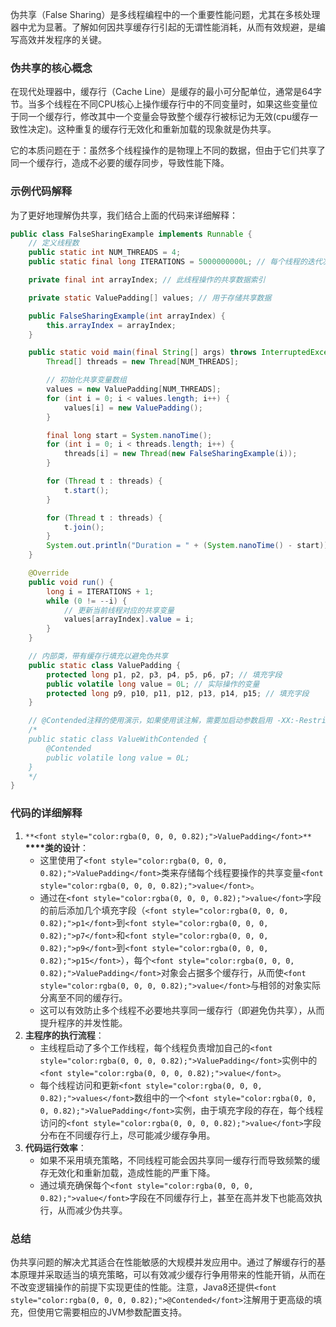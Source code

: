 <font style="color:rgba(0, 0, 0, 0.82);">伪共享（False Sharing）是多线程编程中的一个重要性能问题，尤其在多核处理器中尤为显著。了解如何因共享缓存行引起的无谓性能消耗，从而有效规避，是编写高效并发程序的关键。</font>

### <font style="color:rgba(0, 0, 0, 0.82);">伪共享的核心概念</font>
<font style="color:rgba(0, 0, 0, 0.82);">在现代处理器中，缓存行（Cache Line）是缓存的最小可分配单位，通常是64字节。当多个线程在不同CPU核心上操作缓存行中的不同变量时，如果这些变量位于同一个缓存行，修改其中一个变量会导致整个缓存行被标记为无效(cpu缓存一致性决定)。这种重复的缓存行无效化和重新加载的现象就是伪共享。</font>

<font style="color:rgba(0, 0, 0, 0.82);">它的本质问题在于：虽然多个线程操作的是物理上不同的数据，但由于它们共享了同一个缓存行，造成不必要的缓存同步，导致性能下降。</font>

### <font style="color:rgba(0, 0, 0, 0.82);">示例代码解释</font>
<font style="color:rgba(0, 0, 0, 0.82);">为了更好地理解伪共享，我们结合上面的代码来详细解释：</font>

```java
public class FalseSharingExample implements Runnable {  
    // 定义线程数  
    public static int NUM_THREADS = 4;  
    public static final long ITERATIONS = 5000000000L; // 每个线程的迭代次数  

    private final int arrayIndex; // 此线程操作的共享数据索引  

    private static ValuePadding[] values; // 用于存储共享数据  

    public FalseSharingExample(int arrayIndex) {  
        this.arrayIndex = arrayIndex;  
    }  

    public static void main(final String[] args) throws InterruptedException {  
        Thread[] threads = new Thread[NUM_THREADS];  

        // 初始化共享变量数组  
        values = new ValuePadding[NUM_THREADS];  
        for (int i = 0; i < values.length; i++) {  
            values[i] = new ValuePadding();  
        }  

        final long start = System.nanoTime();  
        for (int i = 0; i < threads.length; i++) {  
            threads[i] = new Thread(new FalseSharingExample(i));  
        }  

        for (Thread t : threads) {  
            t.start();  
        }  

        for (Thread t : threads) {  
            t.join();  
        }  
        System.out.println("Duration = " + (System.nanoTime() - start));  
    }  

    @Override  
    public void run() {  
        long i = ITERATIONS + 1;  
        while (0 != --i) {  
            // 更新当前线程对应的共享变量  
            values[arrayIndex].value = i;  
        }  
    }  

    // 内部类，带有缓存行填充以避免伪共享  
    public static class ValuePadding {  
        protected long p1, p2, p3, p4, p5, p6, p7; // 填充字段  
        public volatile long value = 0L; // 实际操作的变量  
        protected long p9, p10, p11, p12, p13, p14, p15; // 填充字段  
    }  

    // @Contended注释的使用演示，如果使用该注解，需要加启动参数启用 -XX:-RestrictContended  
    /*  
    public static class ValueWithContended {  
        @Contended  
        public volatile long value = 0L;  
    }  
    */  
}
```

### <font style="color:rgba(0, 0, 0, 0.82);">代码的详细解释</font>
1. `**<font style="color:rgba(0, 0, 0, 0.82);">ValuePadding</font>**`**<font style="color:rgba(0, 0, 0, 0.82);"> </font>****<font style="color:rgba(0, 0, 0, 0.82);">类的设计</font>**<font style="color:rgba(0, 0, 0, 0.82);">：</font>
    - <font style="color:rgba(0, 0, 0, 0.82);">这里使用了</font>`<font style="color:rgba(0, 0, 0, 0.82);">ValuePadding</font>`<font style="color:rgba(0, 0, 0, 0.82);">类来存储每个线程要操作的共享变量</font>`<font style="color:rgba(0, 0, 0, 0.82);">value</font>`<font style="color:rgba(0, 0, 0, 0.82);">。</font>
    - <font style="color:rgba(0, 0, 0, 0.82);">通过在</font>`<font style="color:rgba(0, 0, 0, 0.82);">value</font>`<font style="color:rgba(0, 0, 0, 0.82);">字段的前后添加几个填充字段（</font>`<font style="color:rgba(0, 0, 0, 0.82);">p1</font>`<font style="color:rgba(0, 0, 0, 0.82);">到</font>`<font style="color:rgba(0, 0, 0, 0.82);">p7</font>`<font style="color:rgba(0, 0, 0, 0.82);">和</font>`<font style="color:rgba(0, 0, 0, 0.82);">p9</font>`<font style="color:rgba(0, 0, 0, 0.82);">到</font>`<font style="color:rgba(0, 0, 0, 0.82);">p15</font>`<font style="color:rgba(0, 0, 0, 0.82);">），每个</font>`<font style="color:rgba(0, 0, 0, 0.82);">ValuePadding</font>`<font style="color:rgba(0, 0, 0, 0.82);">对象会占据多个缓存行，从而使</font>`<font style="color:rgba(0, 0, 0, 0.82);">value</font>`<font style="color:rgba(0, 0, 0, 0.82);">与相邻的对象实际分离至不同的缓存行。</font>
    - <font style="color:rgba(0, 0, 0, 0.82);">这可以有效防止多个线程不必要地共享同一缓存行（即避免伪共享），从而提升程序的并发性能。</font>
2. **<font style="color:rgba(0, 0, 0, 0.82);">主程序的执行流程</font>**<font style="color:rgba(0, 0, 0, 0.82);">：</font>
    - <font style="color:rgba(0, 0, 0, 0.82);">主线程启动了多个工作线程，每个线程负责增加自己的</font>`<font style="color:rgba(0, 0, 0, 0.82);">ValuePadding</font>`<font style="color:rgba(0, 0, 0, 0.82);">实例中的</font>`<font style="color:rgba(0, 0, 0, 0.82);">value</font>`<font style="color:rgba(0, 0, 0, 0.82);">。</font>
    - <font style="color:rgba(0, 0, 0, 0.82);">每个线程访问和更新</font>`<font style="color:rgba(0, 0, 0, 0.82);">values</font>`<font style="color:rgba(0, 0, 0, 0.82);">数组中的一个</font>`<font style="color:rgba(0, 0, 0, 0.82);">ValuePadding</font>`<font style="color:rgba(0, 0, 0, 0.82);">实例，由于填充字段的存在，每个线程访问的</font>`<font style="color:rgba(0, 0, 0, 0.82);">value</font>`<font style="color:rgba(0, 0, 0, 0.82);">字段分布在不同缓存行上，尽可能减少缓存争用。</font>
3. **<font style="color:rgba(0, 0, 0, 0.82);">代码运行效率</font>**<font style="color:rgba(0, 0, 0, 0.82);">：</font>
    - <font style="color:rgba(0, 0, 0, 0.82);">如果不采用填充策略，不同线程可能会因共享同一缓存行而导致频繁的缓存无效化和重新加载，造成性能的严重下降。</font>
    - <font style="color:rgba(0, 0, 0, 0.82);">通过填充确保每个</font>`<font style="color:rgba(0, 0, 0, 0.82);">value</font>`<font style="color:rgba(0, 0, 0, 0.82);">字段在不同缓存行上，甚至在高并发下也能高效执行，从而减少伪共享。</font>

### <font style="color:rgba(0, 0, 0, 0.82);">总结</font>
<font style="color:rgba(0, 0, 0, 0.82);">伪共享问题的解决尤其适合在性能敏感的大规模并发应用中。通过了解缓存行的基本原理并采取适当的填充策略，可以有效减少缓存行争用带来的性能开销，从而在不改变逻辑操作的前提下实现更佳的性能。注意，Java8还提供</font>`<font style="color:rgba(0, 0, 0, 0.82);">@Contended</font>`<font style="color:rgba(0, 0, 0, 0.82);">注解用于更高级的填充，但使用它需要相应的JVM参数配置支持。</font>


